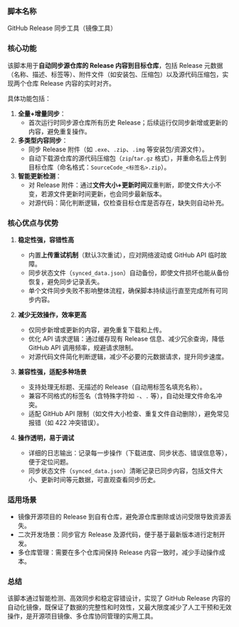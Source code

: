 ### **脚本名称**  
GitHub Release 同步工具（镜像工具）


### **核心功能**  
该脚本用于**自动同步源仓库的 Release 内容到目标仓库**，包括 Release 元数据（名称、描述、标签等）、附件文件（如安装包、压缩包）以及源代码压缩包，实现两个仓库 Release 内容的实时对齐。  

具体功能包括：  
1. **全量+增量同步**：  
   - 首次运行时同步源仓库所有历史 Release；后续运行仅同步新增或更新的内容，避免重复操作。  
2. **多类型内容同步**：  
   - 同步 Release 附件（如 `.exe`、`.zip`、`.img` 等安装包/资源文件）。  
   - 自动下载源仓库的源代码压缩包（`zip`/`tar.gz` 格式），并重命名后上传到目标仓库（命名格式：`SourceCode_<标签名>.zip`）。  
3. **智能更新检测**：  
   - 对 Release 附件：通过**文件大小+更新时间**双重判断，即使文件大小不变，若源文件更新时间更新，也会同步最新版本。  
   - 对源代码：简化判断逻辑，仅检查目标仓库是否存在，缺失则自动补充。  


### **核心优点与优势**  
1. **稳定性强，容错性高**  
   - 内置**上传重试机制**（默认3次重试），应对网络波动或 GitHub API 临时故障。  
   - 同步状态文件（`synced_data.json`）自动备份，即使文件损坏也能从备份恢复，避免同步记录丢失。  
   - 单个文件同步失败不影响整体流程，确保脚本持续运行直至完成所有可同步内容。  

2. **减少无效操作，效率更高**  
   - 仅同步新增或更新的内容，避免重复下载和上传。  
   - 优化 API 请求逻辑：通过缓存现有 Release 信息、减少冗余查询，降低 GitHub API 调用频率，规避请求限制。  
   - 对源代码文件简化判断逻辑，减少不必要的元数据请求，提升同步速度。  

3. **兼容性强，适配多种场景**  
   - 支持处理无标题、无描述的 Release（自动用标签名填充名称）。  
   - 兼容不同格式的标签名（含特殊字符如 `-`、`.` 等），自动处理文件命名冲突。  
   - 适配 GitHub API 限制（如文件大小检查、重复文件自动删除），避免常见报错（如 422 冲突错误）。  

4. **操作透明，易于调试**  
   - 详细的日志输出：记录每一步操作（下载进度、同步状态、错误信息等），便于定位问题。  
   - 同步状态文件（`synced_data.json`）清晰记录已同步内容，包括文件大小、更新时间等元数据，可直观查看同步历史。  


### **适用场景**  
- 镜像开源项目的 Release 到自有仓库，避免源仓库删除或访问受限导致资源丢失。  
- 二次开发场景：同步官方 Release 及源代码，便于基于最新版本进行定制开发。  
- 多仓库管理：需要在多个仓库间保持 Release 内容一致时，减少手动操作成本。  


### **总结**  
该脚本通过智能检测、高效同步和稳定容错设计，实现了 GitHub Release 内容的自动化镜像，既保证了数据的完整性和时效性，又最大限度减少了人工干预和无效操作，是开源项目镜像、多仓库协同管理的实用工具。
